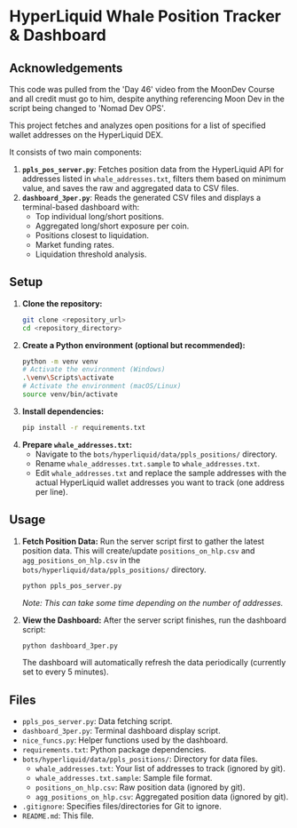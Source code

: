 # HyperLiquid Whale Position Tracker & Dashboard

## Acknowledgements

This code was pulled from the 'Day 46' video from the MoonDev Course and all credit must go to him, despite anything referencing Moon Dev in the script being changed to 'Nomad Dev OPS'.

This project fetches and analyzes open positions for a list of specified wallet addresses on the HyperLiquid DEX.

It consists of two main components:

1.  **`ppls_pos_server.py`**: Fetches position data from the HyperLiquid API for addresses listed in `whale_addresses.txt`, filters them based on minimum value, and saves the raw and aggregated data to CSV files.
2.  **`dashboard_3per.py`**: Reads the generated CSV files and displays a terminal-based dashboard with:
    *   Top individual long/short positions.
    *   Aggregated long/short exposure per coin.
    *   Positions closest to liquidation.
    *   Market funding rates.
    *   Liquidation threshold analysis.

## Setup

1.  **Clone the repository:**
    ```bash
    git clone <repository_url>
    cd <repository_directory>
    ```
2.  **Create a Python environment (optional but recommended):**
    ```bash
    python -m venv venv
    # Activate the environment (Windows)
    .\venv\Scripts\activate
    # Activate the environment (macOS/Linux)
    source venv/bin/activate
    ```
3.  **Install dependencies:**
    ```bash
    pip install -r requirements.txt
    ```
4.  **Prepare `whale_addresses.txt`:**
    *   Navigate to the `bots/hyperliquid/data/ppls_positions/` directory.
    *   Rename `whale_addresses.txt.sample` to `whale_addresses.txt`.
    *   Edit `whale_addresses.txt` and replace the sample addresses with the actual HyperLiquid wallet addresses you want to track (one address per line).

## Usage

1.  **Fetch Position Data:**
    Run the server script first to gather the latest position data. This will create/update `positions_on_hlp.csv` and `agg_positions_on_hlp.csv` in the `bots/hyperliquid/data/ppls_positions/` directory.
    ```bash
    python ppls_pos_server.py
    ```
    *Note: This can take some time depending on the number of addresses.*

2.  **View the Dashboard:**
    After the server script finishes, run the dashboard script:
    ```bash
    python dashboard_3per.py
    ```
    The dashboard will automatically refresh the data periodically (currently set to every 5 minutes).

## Files

*   `ppls_pos_server.py`: Data fetching script.
*   `dashboard_3per.py`: Terminal dashboard display script.
*   `nice_funcs.py`: Helper functions used by the dashboard.
*   `requirements.txt`: Python package dependencies.
*   `bots/hyperliquid/data/ppls_positions/`: Directory for data files.
    *   `whale_addresses.txt`: Your list of addresses to track (ignored by git).
    *   `whale_addresses.txt.sample`: Sample file format.
    *   `positions_on_hlp.csv`: Raw position data (ignored by git).
    *   `agg_positions_on_hlp.csv`: Aggregated position data (ignored by git).
*   `.gitignore`: Specifies files/directories for Git to ignore.
*   `README.md`: This file.
